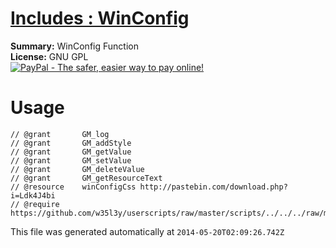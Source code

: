 
# [Includes : WinConfig](.)

**Summary:** WinConfig Function<br />
**License:** GNU GPL<br />
[![PayPal - The safer, easier way to pay online!](https://www.paypalobjects.com/en_US/i/btn/btn_donate_SM.gif "PayPal - The safer, easier way to pay online!")](http://goo.gl/Fv19S)

# Usage
```
// @grant		GM_log
// @grant		GM_addStyle
// @grant		GM_getValue
// @grant		GM_setValue
// @grant		GM_deleteValue
// @grant		GM_getResourceText
// @resource	winConfigCss http://pastebin.com/download.php?i=Ldk4J4bi
// @require	https://github.com/w35l3y/userscripts/raw/master/scripts/../../../raw/master/includes/Includes__WinConfig/163374.user.js
```

This file was generated automatically at `2014-05-20T02:09:26.742Z`